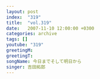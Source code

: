 ```yaml
---
layout: post
index:  "319"
title:  "vol.319"
date:   2007-11-10 12:00:00 +0300
categories: archive
tags: []
youtube: "319"
greetingM: 
greetingT: 
songName: 今日までそして明日から
singer: 吉田拓郎
---
```

